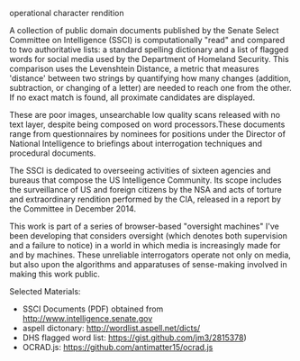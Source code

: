 operational character rendition

A collection of public domain documents published by the Senate Select  Committee on Intelligence (SSCI) is computationally "read" and compared  to two authoritative lists: a standard spelling dictionary and a list of  flagged words for social media used by the Department of Homeland  Security. This comparison uses the Levenshtein Distance, a metric that  measures 'distance' between two strings by quantifying how many changes  (addition, subtraction, or changing of a letter) are needed to reach one  from the other. If no exact match is found, all proximate candidates  are displayed.  

These are poor images, unsearchable low quality  scans released with no text layer, despite being composed on word  processors.These documents range from questionnaires by nominees for  positions under the Director of National Intelligence to briefings about  interrogation techniques and procedural documents.  

The SSCI is dedicated to overseeing activities of sixteen agencies and bureaus that  compose the US Intelligence Community. Its scope includes the  surveillance of US and foreign citizens by the NSA and acts of torture  and extraordinary rendition performed by the CIA, released in a report  by the Committee in December 2014.

This work is part of a series of browser-based "oversight machines" I've  been developing that considers oversight (which denotes both supervision  and a failure to notice) in a world in which media is increasingly made  for and by machines. These unreliable interrogators operate not only on  media, but also upon the algorithms and apparatuses of sense-making  involved in making this work public.


Selected Materials:

* SSCI Documents (PDF) obtained from http://www.intelligence.senate.gov
* aspell dictonary: http://wordlist.aspell.net/dicts/
* DHS flagged word list: https://gist.github.com/jm3/2815378)
* OCRAD.js: https://github.com/antimatter15/ocrad.js
